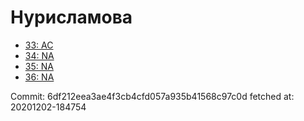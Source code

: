 # Нурисламова
- [33: AC](33.md)
- [34: NA](34.md)
- [35: NA](35.md)
- [36: NA](36.md)

Commit: 6df212eea3ae4f3cb4cfd057a935b41568c97c0d
 fetched at: 20201202-184754
